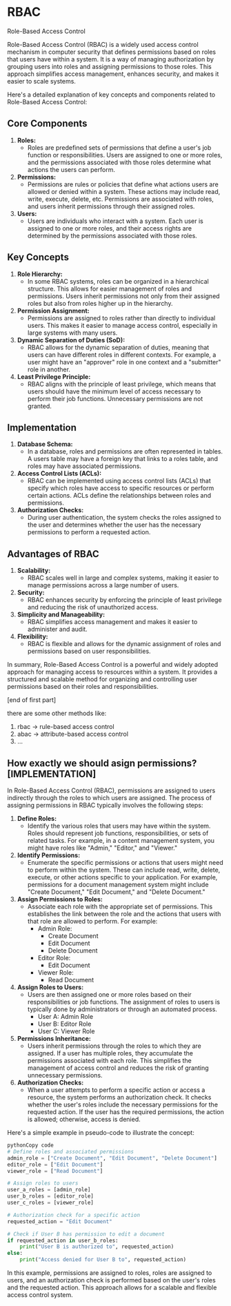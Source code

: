 # RBAC

Role-Based Access Control

Role-Based Access Control (RBAC) is a widely used access control mechanism in computer security that defines permissions based on roles that users have within a system. It is a way of managing authorization by grouping users into roles and assigning permissions to those roles. This approach simplifies access management, enhances security, and makes it easier to scale systems.

Here's a detailed explanation of key concepts and components related to Role-Based Access Control:

## Core Components

1. **Roles:**
    - Roles are predefined sets of permissions that define a user's job function or responsibilities. Users are assigned to one or more roles, and the permissions associated with those roles determine what actions the users can perform.
2. **Permissions:**
    - Permissions are rules or policies that define what actions users are allowed or denied within a system. These actions may include read, write, execute, delete, etc. Permissions are associated with roles, and users inherit permissions through their assigned roles.
3. **Users:**
    - Users are individuals who interact with a system. Each user is assigned to one or more roles, and their access rights are determined by the permissions associated with those roles.

## Key Concepts

1. **Role Hierarchy:**
    - In some RBAC systems, roles can be organized in a hierarchical structure. This allows for easier management of roles and permissions. Users inherit permissions not only from their assigned roles but also from roles higher up in the hierarchy.
2. **Permission Assignment:**
    - Permissions are assigned to roles rather than directly to individual users. This makes it easier to manage access control, especially in large systems with many users.
3. **Dynamic Separation of Duties (SoD):**
    - RBAC allows for the dynamic separation of duties, meaning that users can have different roles in different contexts. For example, a user might have an "approver" role in one context and a "submitter" role in another.
4. **Least Privilege Principle:**
    - RBAC aligns with the principle of least privilege, which means that users should have the minimum level of access necessary to perform their job functions. Unnecessary permissions are not granted.

## Implementation

1. **Database Schema:**
    - In a database, roles and permissions are often represented in tables. A users table may have a foreign key that links to a roles table, and roles may have associated permissions.
2. **Access Control Lists (ACLs):**
    - RBAC can be implemented using access control lists (ACLs) that specify which roles have access to specific resources or perform certain actions. ACLs define the relationships between roles and permissions.
3. **Authorization Checks:**
    - During user authentication, the system checks the roles assigned to the user and determines whether the user has the necessary permissions to perform a requested action.

## Advantages of RBAC

1. **Scalability:**
    - RBAC scales well in large and complex systems, making it easier to manage permissions across a large number of users.
2. **Security:**
    - RBAC enhances security by enforcing the principle of least privilege and reducing the risk of unauthorized access.
3. **Simplicity and Manageability:**
    - RBAC simplifies access management and makes it easier to administer and audit.
4. **Flexibility:**
    - RBAC is flexible and allows for the dynamic assignment of roles and permissions based on user responsibilities.

In summary, Role-Based Access Control is a powerful and widely adopted approach for managing access to resources within a system. It provides a structured and scalable method for organizing and controlling user permissions based on their roles and responsibilities.

[end of first part]

there are some other methods like:

1. rbac → rule-based access control
2. abac → attribute-based access control
3. …

## How exactly we should asign permissions? [IMPLEMENTATION]

In Role-Based Access Control (RBAC), permissions are assigned to users indirectly through the roles to which users are assigned. The process of assigning permissions in RBAC typically involves the following steps:

1. **Define Roles:**
    - Identify the various roles that users may have within the system. Roles should represent job functions, responsibilities, or sets of related tasks. For example, in a content management system, you might have roles like "Admin," "Editor," and "Viewer."
2. **Identify Permissions:**
    - Enumerate the specific permissions or actions that users might need to perform within the system. These can include read, write, delete, execute, or other actions specific to your application. For example, permissions for a document management system might include "Create Document," "Edit Document," and "Delete Document."
3. **Assign Permissions to Roles:**
    - Associate each role with the appropriate set of permissions. This establishes the link between the role and the actions that users with that role are allowed to perform. For example:
        - Admin Role:
            - Create Document
            - Edit Document
            - Delete Document
        - Editor Role:
            - Edit Document
        - Viewer Role:
            - Read Document
4. **Assign Roles to Users:**
    - Users are then assigned one or more roles based on their responsibilities or job functions. The assignment of roles to users is typically done by administrators or through an automated process.
        - User A: Admin Role
        - User B: Editor Role
        - User C: Viewer Role
5. **Permissions Inheritance:**
    - Users inherit permissions through the roles to which they are assigned. If a user has multiple roles, they accumulate the permissions associated with each role. This simplifies the management of access control and reduces the risk of granting unnecessary permissions.
6. **Authorization Checks:**
    - When a user attempts to perform a specific action or access a resource, the system performs an authorization check. It checks whether the user's roles include the necessary permissions for the requested action. If the user has the required permissions, the action is allowed; otherwise, access is denied.

Here's a simple example in pseudo-code to illustrate the concept:

```python
pythonCopy code
# Define roles and associated permissions
admin_role = ["Create Document", "Edit Document", "Delete Document"]
editor_role = ["Edit Document"]
viewer_role = ["Read Document"]

# Assign roles to users
user_a_roles = [admin_role]
user_b_roles = [editor_role]
user_c_roles = [viewer_role]

# Authorization check for a specific action
requested_action = "Edit Document"

# Check if User B has permission to edit a document
if requested_action in user_b_roles:
    print("User B is authorized to", requested_action)
else:
    print("Access denied for User B to", requested_action)

```

In this example, permissions are assigned to roles, roles are assigned to users, and an authorization check is performed based on the user's roles and the requested action. This approach allows for a scalable and flexible access control system.
